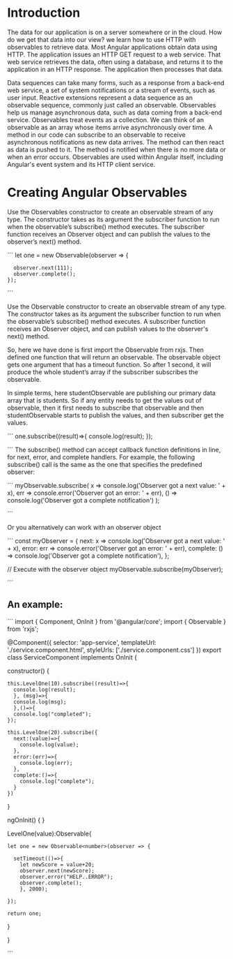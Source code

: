 # Introduction

The data for our application is on a server somewhere or in the cloud. How do we get that data into our view?
we learn how to use HTTP with observables to retrieve data. Most Angular applications obtain data using HTTP. The application issues an HTTP GET request to a web service. That web service retrieves the data, often using a database, and returns it to the application in an HTTP response. The application then processes that data. 

Data sequences can take many forms, such as a response from a back-end web service, a set of system notifications or a stream of events, such as user input. 
Reactive extensions represent a data sequence as an observable sequence, commonly just called an observable. Observables help us manage asynchronous data, such as data coming from a back-end service. Observables treat events as a collection. We can think of an observable as an array whose items arrive asynchronously over time. A method in our code can subscribe to an observable to receive asynchronous notifications as new data arrives. The method can then react as data is pushed to it. The method is notified when there is no more data or when an error occurs. Observables are used within Angular itself, including Angular's event system and its HTTP client service. 

# Creating Angular Observables

Use the Observables constructor to create an observable stream of any type. The constructor takes as its argument the subscriber function to run when the observable’s subscribe()  method executes. The subscriber function receives an Observer object and can publish the values to the observer’s next() method.

´´´
let one = new Observable(observer => {

    
      observer.next(111);
      observer.complete();
    });


´´´

Use the Observable constructor to create an observable stream of any type. The constructor takes as its argument the subscriber function to run when the observable’s subscribe() method executes. A subscriber function receives an Observer object, and can publish values to the observer's next() method.

So, here we have done is first import the Observable from rxjs. Then defined one function that will return an observable. The observable object gets one argument that has a timeout function. So after 1 second, it will produce the whole student’s array if the subscriber subscribes the observable.

In simple terms, here studentObservable are publishing our primary data array that is students. So if any entity needs to get the values out of observable, then it first needs to subscribe that observable and then studentObservable starts to publish the values, and then subscriber get the values.

´´´
 one.subscribe((result)=>{
      console.log(result);
    });


´´´
The subscribe() method can accept callback function definitions in line, for next, error, and complete handlers. For example, the following subscribe() call is the same as the one that specifies the predefined observer:

´´´
myObservable.subscribe(
  x => console.log('Observer got a next value: ' + x),
  err => console.error('Observer got an error: ' + err),
  () => console.log('Observer got a complete notification')
);

´´´

Or you alternatively can work with an observer object


´´´
const myObserver = {
  next: x => console.log('Observer got a next value: ' + x),
  error: err => console.error('Observer got an error: ' + err),
  complete: () => console.log('Observer got a complete notification'),
};
 
// Execute with the observer object
myObservable.subscribe(myObserver);


´´´
## An example:


´´´
import { Component, OnInit } from '@angular/core';
import { Observable } from 'rxjs';

@Component({
  selector: 'app-service',
  templateUrl: './service.component.html',
  styleUrls: ['./service.component.css']
})
export class ServiceComponent implements OnInit {

  constructor() 
  {

    this.LevelOne(10).subscribe((result)=>{
      console.log(result);
      }, (msg)=>{
      console.log(msg);
      },()=>{
      console.log("completed");
    });

    this.LevelOne(20).subscribe({
      next:(value)=>{
        console.log(value);
      },
      error:(err)=>{
        console.log(err);
      },
      complete:()=>{
        console.log("complete");
      }
    })
   }

  ngOnInit() {
  }

  LevelOne(value):Observable<number>{

    let one = new Observable<number>(observer => {

      setTimeout(()=>{
        let newScore = value+20;     
        observer.next(newScore);
        observer.error("HELP..ERROR");
        observer.complete();
        }, 2000); 
    
    });
    
    return one;
  }

}


´´´


